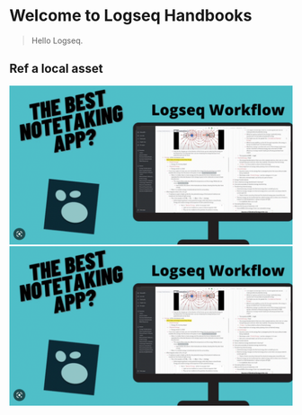 # Welcome to Logseq Handbooks

> Hello Logseq.

## Ref a local asset

![logseq.png](assets/md.png)
![nested.png](assets/nested/md.png)

